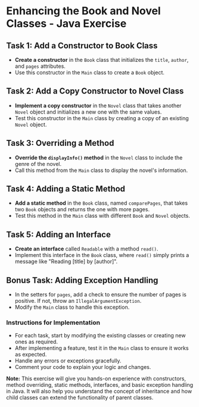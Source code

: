 # Enhancing the Book and Novel Classes - Java Exercise

## Task 1: Add a Constructor to Book Class
- **Create a constructor** in the `Book` class that initializes the `title`, `author`, and `pages` attributes.
- Use this constructor in the `Main` class to create a `Book` object.

## Task 2: Add a Copy Constructor to Novel Class
- **Implement a copy constructor** in the `Novel` class that takes another `Novel` object and initializes a new one with the same values.
- Test this constructor in the `Main` class by creating a copy of an existing `Novel` object.

## Task 3: Overriding a Method
- **Override the `displayInfo()` method** in the `Novel` class to include the genre of the novel.
- Call this method from the `Main` class to display the novel's information.

## Task 4: Adding a Static Method
- **Add a static method** in the `Book` class, named `comparePages`, that takes two `Book` objects and returns the one with more pages.
- Test this method in the `Main` class with different `Book` and `Novel` objects.

## Task 5: Adding an Interface
- **Create an interface** called `Readable` with a method `read()`.
- Implement this interface in the `Book` class, where `read()` simply prints a message like "Reading [title] by [author]".

## Bonus Task: Adding Exception Handling
- In the setters for `pages`, add a check to ensure the number of pages is positive. If not, throw an `IllegalArgumentException`.
- Modify the `Main` class to handle this exception.

### Instructions for Implementation
- For each task, start by modifying the existing classes or creating new ones as required.
- After implementing a feature, test it in the `Main` class to ensure it works as expected.
- Handle any errors or exceptions gracefully.
- Comment your code to explain your logic and changes.

**Note:** This exercise will give you hands-on experience with constructors, method overriding, static methods, interfaces, and basic exception handling in Java. It will also help you understand the concept of inheritance and how child classes can extend the functionality of parent classes.

